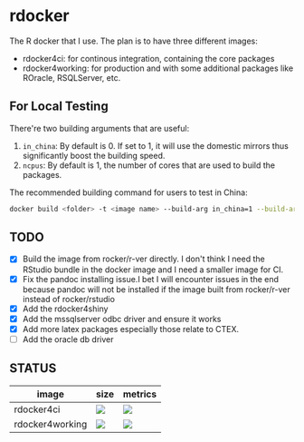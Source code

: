 # rdocker

The R docker that I use. The plan is to have three different images:

- rdocker4ci: for continous integration, containing the core packages
- rdocker4working: for production and with some additional packages like ROracle, RSQLServer, etc.

## For Local Testing

There're two building arguments that are useful:

1. `in_china`: By default is 0. If set to 1, it will use the domestic mirrors thus significantly boost the building speed.
1. `ncpus`: By default is 1, the number of cores that are used to build the packages.

The recommended building command for users to test in China:

```bash
docker build <folder> -t <image name> --build-arg in_china=1 --build-arg ncpus=4
```

## TODO

- [x] Build the image from rocker/r-ver directly. I don't think I need the RStudio bundle in the docker image and I need a smaller image for CI.
- [x] Fix the pandoc installing issue.I bet I will encounter issues in the end because pandoc will not be installed if the image built from rocker/r-ver instead of rocker/rstudio
- [x] Add the rdocker4shiny
- [x] Add the mssqlserver odbc driver and ensure it works
- [x] Add more latex packages especially those relate to CTEX.
- [ ] Add the oracle db driver

## STATUS

image | size | metrics
----------|----------------|--------------
rdocker4ci | [![](https://images.microbadger.com/badges/image/shrektan/rdocker4ci.svg)](https://microbadger.com/images/shrektan/rdocker4ci "Get your own image badge on microbadger.com") | [![](https://images.microbadger.com/badges/version/shrektan/rdocker4ci.svg)](https://microbadger.com/images/shrektan/rdocker4ci "Get your own version badge on microbadger.com")
rdocker4working | [![](https://images.microbadger.com/badges/image/shrektan/rdocker4working.svg)](https://microbadger.com/images/shrektan/rdocker4working "Get your own image badge on microbadger.com") | [![](https://images.microbadger.com/badges/version/shrektan/rdocker4working.svg)](https://microbadger.com/images/shrektan/rdocker4working "Get your own version badge on microbadger.com")
